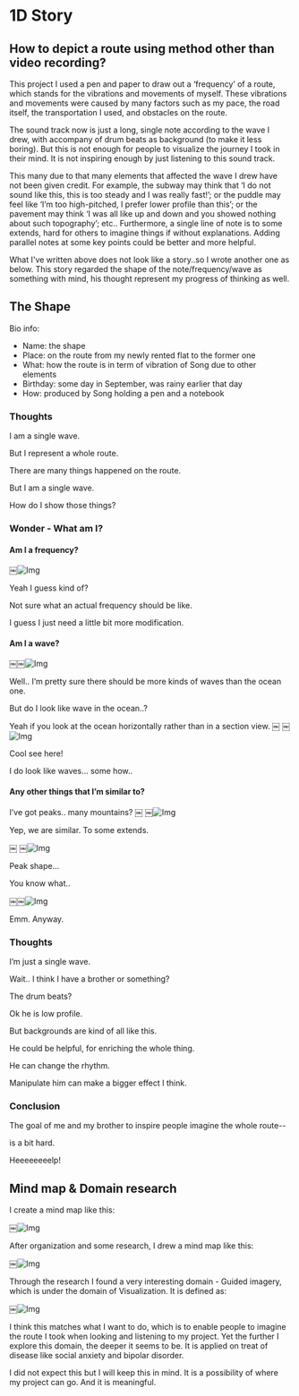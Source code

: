 # 1D Story
## How to depict a route using method other than video recording?

This project I used a pen and paper to draw out a ‘frequency’ of a route, which stands for the vibrations and movements of myself. These vibrations and movements were caused by many factors such as my pace, the road itself, the transportation I used, and obstacles on the route.

The sound track now is just a long, single note according to the wave I drew, with accompany of drum beats as background (to make it less boring). But this is not enough for people to visualize the journey I took in their mind. It is not inspiring enough by just listening to this sound track. 

This many due to that many elements that affected the wave I drew have not been given credit. For example, the subway may think that ‘I do not sound like this, this is too steady and I was really fast!’; or the puddle may feel like ‘I’m too high-pitched, I prefer lower profile than this’; or the pavement may think ‘I was all like up and down and you showed nothing about such topography’; etc.. Furthermore, a single line of note is to some extends, hard for others to imagine things if without explanations. Adding parallel notes at some key points could be better and more helpful.

What I've written above does not look like a story..so I wrote another one as below.
This story regarded the shape of the note/frequency/wave as something with mind, his thought represent my progress of thinking as well.

## The Shape

Bio info:

* Name: the shape
* Place: on the route from my newly rented flat to the former one
* What: how the route is in term of vibration of Song due to other elements
* Birthday: some day in September, was rainy earlier that day
* How: produced by Song holding a pen and a notebook

### Thoughts

I am a single wave. 

But I represent a whole route.

There are many things happened on the route.

But I am a single wave.

How do I show those things?


### Wonder - What am I?

#### Am I a frequency?

￼![Img](1d/1.png)

Yeah I guess kind of? 

Not sure what an actual frequency should be like.

I guess I just need a little bit more modification.


#### Am I a wave?

￼￼![Img](1d/2.png)

Well.. I’m pretty sure there should be more kinds of waves than the ocean one.

But do I look like wave in the ocean..?

Yeah if you look at the ocean horizontally rather than in a section view.
￼
￼![Img](1d/3.png)

Cool see here!

I do look like waves… some how..


#### Any other things that I’m similar to?

I’ve got peaks.. many mountains?
￼
￼![Img](1d/4.png)

Yep, we are similar. To some extends.

￼
￼![Img](1d/5.png)

Peak shape…

You know what..

￼￼![Img](1d/6.jpeg)

Emm. Anyway.


### Thoughts

I’m just a single wave.

Wait.. I think I have a brother or something?

The drum beats?

Ok he is low profile.

But backgrounds are kind of all like this.

He could be helpful, for enriching the whole thing.

He can change the rhythm.

Manipulate him can make a bigger effect I think.


### Conclusion

The goal of me and my brother to inspire people imagine the whole route--

is a bit hard.

Heeeeeeeelp!



## Mind map & Domain research

I create a mind map like this:

￼![Img](1d/8.JPG)

After organization and some research, I drew a mind map like this:

￼![Img](1d/7.JPG)

Through the research I found a very interesting domain - Guided imagery, which is under the domain of Visualization.
It is defined as:

￼![Img](1d/9.png)

I think this matches what I want to do, which is to enable people to imagine the route I took when looking and listening to my project. 
Yet the further I explore this domain, the deeper it seems to be. It is applied on treat of disease like social anxiety and bipolar disorder.

I did not expect this but I will keep this in mind. It is a possibility of where my project can go. And it is meaningful.


